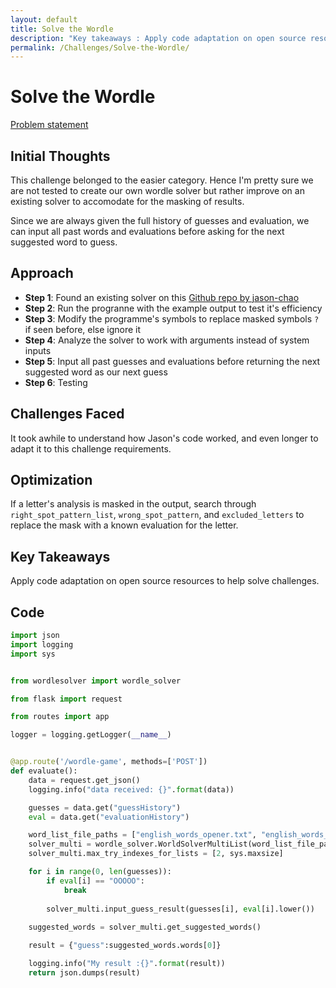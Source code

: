 ```yaml
---
layout: default
title: Solve the Wordle
description: "Key takeaways : Apply code adaptation on open source resources to help solve challenges"
permalink: /Challenges/Solve-the-Wordle/
---
```


# Solve the Wordle

[Problem statement](/Challenges/Solve-the-Wordle/Problem-statement)

## Initial Thoughts

This challenge belonged to the easier category. Hence I'm pretty sure we are not tested to create our own wordle solver but rather improve on an existing solver to accomodate for the masking of results.

Since we are always given the full history of guesses and evaluation, we can input all past words and evaluations before asking for the next suggested word to guess.

## Approach

- **Step 1**: Found an existing solver on this [Github repo by jason-chao](https://github.com/jason-chao/wordle-solver)
- **Step 2**: Run the progranne with the example output to test it's efficiency
- **Step 3**: Modify the programme's symbols to replace masked symbols `?` if seen before, else ignore it
- **Step 4**: Analyze the solver to work with arguments instead of system inputs
- **Step 5**: Input all past guesses and evaluations before returning the next suggested word as our next guess
- **Step 6**: Testing

## Challenges Faced

It took awhile to understand how Jason's code worked, and even longer to adapt it to this challenge requirements.

## Optimization

If a letter's analysis is masked in the output, search through `right_spot_pattern_list`, `wrong_spot_pattern`, and `excluded_letters` to replace the mask with a known evaluation for the letter.

## Key Takeaways

Apply code adaptation on open source resources to help solve challenges.

## Code

``` python
import json
import logging
import sys


from wordlesolver import wordle_solver

from flask import request

from routes import app

logger = logging.getLogger(__name__)


@app.route('/wordle-game', methods=['POST'])
def evaluate():
    data = request.get_json()
    logging.info("data received: {}".format(data))

    guesses = data.get("guessHistory")
    eval = data.get("evaluationHistory")

    word_list_file_paths = ["english_words_opener.txt", "english_words_full.txt"]
    solver_multi = wordle_solver.WorldSolverMultiList(word_list_file_paths, 5, False)
    solver_multi.max_try_indexes_for_lists = [2, sys.maxsize]

    for i in range(0, len(guesses)):
        if eval[i] == "OOOOO":
            break
        
        solver_multi.input_guess_result(guesses[i], eval[i].lower())
    
    suggested_words = solver_multi.get_suggested_words()

    result = {"guess":suggested_words.words[0]}

    logging.info("My result :{}".format(result))
    return json.dumps(result)
```
